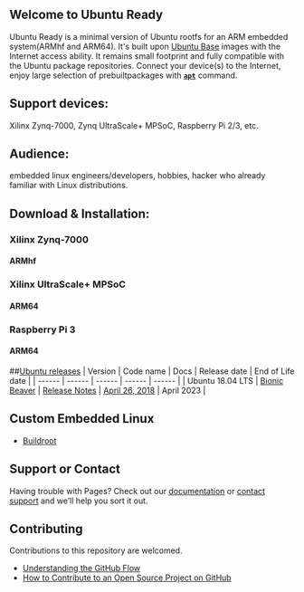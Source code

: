 ## Welcome to Ubuntu Ready

Ubuntu Ready is a minimal version of Ubuntu rootfs for an ARM embedded system(ARMhf and ARM64). It's built upon [Ubuntu Base](https://wiki.ubuntu.com/Base/) images with the Internet access ability. It remains small footprint and fully compatible with the Ubuntu package repositories. 
Connect your device(s) to the Internet, enjoy large selection of prebuiltpackages with **[`apt`](https://www.raspberrypi.org/documentation/linux/software/apt.md)** command.

## Support devices:
Xilinx Zynq-7000, Zynq UltraScale+ MPSoC, Raspberry Pi 2/3, etc.

## Audience: 
embedded linux engineers/developers, hobbies, hacker who already familiar with Linux distributions.

## Download & Installation: 

### Xilinx Zynq-7000
#### ARMhf

### Xilinx UltraScale+ MPSoC
#### ARM64

### Raspberry Pi 3
#### ARM64

##[Ubuntu releases](https://wiki.ubuntu.com/Releases)
| Version | Code name | Docs | Release date | End of Life date |
| ------ | ------ | ------ | ------ | ------ |
| Ubuntu 18.04 LTS | [Bionic Beaver](https://wiki.ubuntu.com/BionicBeaver) | [Release Notes](https://wiki.ubuntu.com/BionicBeaver/ReleaseNotes) | [April 26, 2018](https://lists.ubuntu.com/archives/ubuntu-announce/2018-April/000231.html) | April 2023 |

## Custom Embedded Linux

* [Buildroot](https://buildroot.org/)

## Support or Contact

Having trouble with Pages? Check out our [documentation](https://help.github.com/categories/github-pages-basics/) or [contact support](https://github.com/contact) and we’ll help you sort it out.

## Contributing
Contributions to this repository are welcomed.
* [Understanding the GitHub Flow](https://guides.github.com/introduction/flow/)
* [How to Contribute to an Open Source Project on GitHub](https://egghead.io/courses/how-to-contribute-to-an-open-source-project-on-github)
